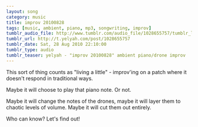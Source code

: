 ```yaml
---
layout: song
category: music
title: improv 20100828
tags: [music, ambient, piano, mp3, songwriting, improv]
tumblr_audio_file: http://www.tumblr.com/audio_file/1028655757/tumblr_l7w8sq3v6X1qzo4ep
tumblr_url: http://t.yelyah.com/post/1028655757
tumblr_date: Sat, 28 Aug 2010 22:10:00
tumblr_type: audio
tumblr_teaser: yelyah - "improv 20100828" ambient piano/drone improv
---
```

This sort of thing counts as "living a little" - improv'ing on a patch where it doesn't respond in traditional ways.

Maybe it will choose to play that piano note. Or not.

Maybe it will change the notes of the drones, maybe it will layer them to chaotic levels of volume. Maybe it will cut them out entirely.

Who can know? Let's find out!
